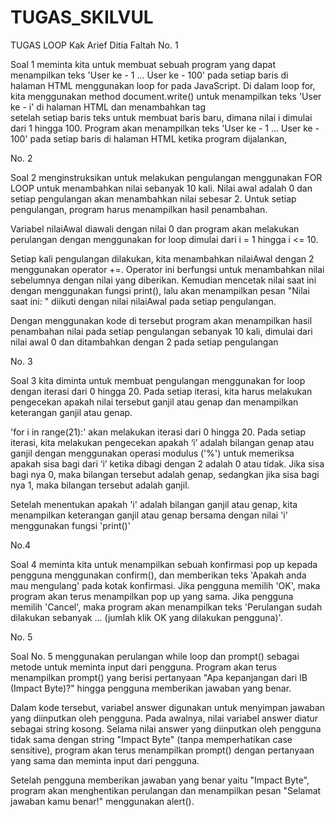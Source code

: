
# TUGAS_SKILVUL

TUGAS LOOP Kak Arief Ditia Faltah
No. 1

Soal 1 meminta kita untuk membuat sebuah program yang dapat menampilkan teks 'User ke - 1 ... User ke - 100' pada setiap baris di halaman HTML menggunakan loop for pada JavaScript. Di dalam loop for, kita menggunakan method document.write() untuk menampilkan teks 'User ke - i' di halaman HTML dan menambahkan tag <br> setelah setiap baris teks untuk membuat baris baru, dimana nilai i dimulai dari 1 hingga 100. Program akan menampilkan teks 'User ke - 1 ... User ke - 100' pada setiap baris di halaman HTML ketika program dijalankan,

No. 2

Soal 2 menginstruksikan untuk melakukan pengulangan menggunakan FOR LOOP untuk menambahkan nilai sebanyak 10 kali. Nilai awal adalah 0 dan setiap pengulangan akan menambahkan nilai sebesar 2. Untuk setiap pengulangan, program harus menampilkan hasil penambahan.

Variabel nilaiAwal diawali dengan nilai 0 dan program akan melakukan perulangan dengan menggunakan for loop dimulai dari i = 1 hingga i <= 10.

Setiap kali pengulangan dilakukan, kita menambahkan nilaiAwal dengan 2 menggunakan operator +=. Operator ini berfungsi untuk menambahkan nilai sebelumnya dengan nilai yang diberikan. Kemudian mencetak nilai saat ini dengan menggunakan fungsi print(), lalu akan menampilkan pesan "Nilai saat ini: " diikuti dengan nilai nilaiAwal pada setiap pengulangan.

Dengan menggunakan kode di tersebut program akan menampilkan hasil penambahan nilai pada setiap pengulangan sebanyak 10 kali, dimulai dari nilai awal 0 dan ditambahkan dengan 2 pada setiap pengulangan

No. 3

Soal 3 kita diminta untuk membuat pengulangan menggunakan for loop dengan iterasi dari 0 hingga 20. Pada setiap iterasi, kita harus melakukan pengecekan apakah nilai tersebut ganjil atau genap dan menampilkan keterangan ganjil atau genap.

'for i in range(21):' akan melakukan iterasi dari 0 hingga 20. Pada setiap iterasi, kita melakukan pengecekan apakah ‘i’ adalah bilangan genap atau ganjil dengan menggunakan operasi modulus ('%') untuk memeriksa apakah sisa bagi dari ‘i’ ketika dibagi dengan 2 adalah 0 atau tidak. Jika sisa bagi nya 0, maka bilangan tersebut adalah genap, sedangkan jika sisa bagi nya 1, maka bilangan tersebut adalah ganjil. 

Setelah menentukan apakah 'i' adalah bilangan ganjil atau genap, kita menampilkan keterangan ganjil atau genap bersama dengan nilai 'i' menggunakan fungsi 'print()'

No.4

Soal 4 meminta kita untuk menampilkan sebuah konfirmasi pop up kepada pengguna menggunakan confirm(), dan memberikan teks 'Apakah anda mau mengulang' pada kotak konfirmasi. Jika pengguna memilih 'OK', maka program akan terus menampilkan pop up yang sama. Jika pengguna memilih 'Cancel', maka program akan menampilkan teks 'Perulangan sudah dilakukan sebanyak ... (jumlah klik OK yang dilakukan pengguna)'.

No. 5

Soal No. 5 menggunakan perulangan while loop dan prompt() sebagai metode untuk meminta input dari pengguna. Program akan terus menampilkan prompt() yang berisi pertanyaan "Apa kepanjangan dari IB (Impact Byte)?" hingga pengguna memberikan jawaban yang benar.

Dalam kode tersebut, variabel answer digunakan untuk menyimpan jawaban yang diinputkan oleh pengguna. Pada awalnya, nilai variabel answer diatur sebagai string kosong. Selama nilai answer yang diinputkan oleh pengguna tidak sama dengan string "Impact Byte" (tanpa memperhatikan case sensitive), program akan terus menampilkan prompt() dengan pertanyaan yang sama dan meminta input dari pengguna.

Setelah pengguna memberikan jawaban yang benar yaitu "Impact Byte", program akan menghentikan perulangan dan menampilkan pesan "Selamat jawaban kamu benar!" menggunakan alert().
